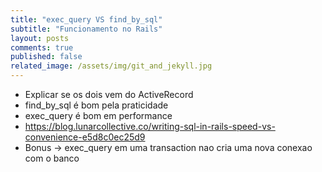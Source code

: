 ```yaml
---
title: "exec_query VS find_by_sql"
subtitle: "Funcionamento no Rails"
layout: posts
comments: true
published: false
related_image: /assets/img/git_and_jekyll.jpg
---
```


- Explicar se os dois vem do ActiveRecord
- find_by_sql é bom pela praticidade
- exec_query é bom em performance
- https://blog.lunarcollective.co/writing-sql-in-rails-speed-vs-convenience-e5d8c0ec25d9
- Bonus -> exec_query em uma transaction nao cria uma nova conexao com o banco
